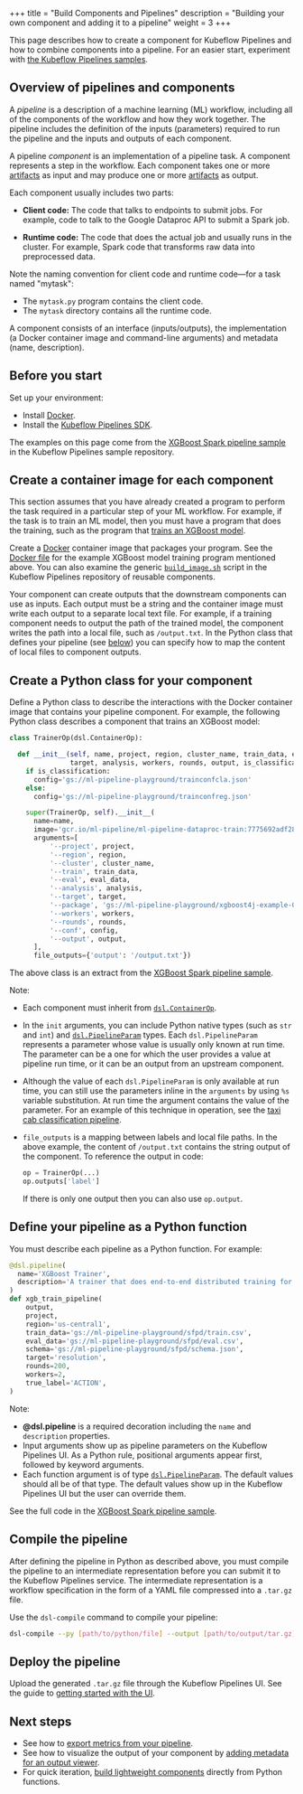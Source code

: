 +++
title = "Build Components and Pipelines"
description = "Building your own component and adding it to a pipeline"
weight = 3
+++

This page describes how to create a component for Kubeflow Pipelines and how
to combine components into a pipeline. For an easier start, experiment with 
[the Kubeflow Pipelines samples](/docs/pipelines/build-pipeline).

## Overview of pipelines and components

A _pipeline_ is a description of a machine learning (ML) workflow, including all
of the components of the workflow and how they work together. The pipeline
includes the definition of the inputs (parameters) required to run the pipeline 
and the inputs and outputs of each component.

A pipeline _component_ is an implementation of a pipeline task. A component 
represents a step in the workflow. Each component takes one or more 
[artifacts](/docs/pipelines/pipelines-concepts#step-output-artifact) as
input and may produce one or more
[artifacts](/docs/pipelines/pipelines-concepts#step-output-artifact) as 
output.

Each component usually includes two parts:

* **Client code:** The code that talks to endpoints to submit jobs. For example, 
  code to talk to the Google Dataproc API to submit a Spark job.

* **Runtime code:** The code that does the actual job and usually runs in the 
  cluster. For example, Spark code that transforms raw data into preprocessed 
  data.

Note the naming convention for client code and runtime code&mdash;for a task 
named "mytask":

* The `mytask.py` program contains the client code.
* The `mytask` directory contains all the runtime code.

A component consists of an interface (inputs/outputs), the implementation 
(a Docker container image and command-line arguments) and metadata 
(name, description).

## Before you start

Set up your environment:

* Install [Docker](https://www.docker.com/get-docker).
* Install the [Kubeflow Pipelines SDK](/docs/pipelines/install-sdk).

The examples on this page come from the 
[XGBoost Spark pipeline sample](https://github.com/kubeflow/pipelines/tree/master/samples/xgboost-spark) 
in the Kubeflow Pipelines sample repository.

## Create a container image for each component

This section assumes that you have already created a program to perform the
task required in a particular step of your ML workflow. For example, if the
task is to train an ML model, then you must have a program that does the
training, such as the program that 
[trains an XGBoost model](https://github.com/kubeflow/pipelines/blob/master/components/dataproc/train/src/train.py).

Create a [Docker](https://docs.docker.com/get-started/) container image that 
packages your program. See the 
[Docker file](https://github.com/kubeflow/pipelines/blob/master/components/dataproc/train/Dockerfile)
for the example XGBoost model training program mentioned above. You can also
examine the generic
[`build_image.sh`](https://github.com/kubeflow/pipelines/blob/master/components/build_image.sh)
script in the Kubeflow Pipelines repository of reusable components.

Your component can create outputs that the downstream components can use as
inputs. Each output must be a string and the container image must write each 
output to a separate local text file. For example, if a training component needs 
to output the path of the trained model, the component writes the path into a 
local file, such as `/output.txt`. In the Python class that defines your 
pipeline (see [below](#define-pipeline)) you can 
specify how to map the content of local files to component outputs.

## Create a Python class for your component

Define a Python class to describe the interactions with the Docker container
image that contains your pipeline component. For example, the following
Python class describes a component that trains an XGBoost model:

```python
class TrainerOp(dsl.ContainerOp):

  def __init__(self, name, project, region, cluster_name, train_data, eval_data,
               target, analysis, workers, rounds, output, is_classification=True):
    if is_classification:
      config='gs://ml-pipeline-playground/trainconfcla.json'
    else:
      config='gs://ml-pipeline-playground/trainconfreg.json'

    super(TrainerOp, self).__init__(
      name=name,
      image='gcr.io/ml-pipeline/ml-pipeline-dataproc-train:7775692adf28d6f79098e76e839986c9ee55dd61',
      arguments=[
          '--project', project,
          '--region', region,
          '--cluster', cluster_name,
          '--train', train_data,
          '--eval', eval_data,
          '--analysis', analysis,
          '--target', target,
          '--package', 'gs://ml-pipeline-playground/xgboost4j-example-0.8-SNAPSHOT-jar-with-dependencies.jar',
          '--workers', workers,
          '--rounds', rounds,
          '--conf', config,
          '--output', output,
      ],
      file_outputs={'output': '/output.txt'})

```

The above class is an extract from the
[XGBoost Spark pipeline sample](https://github.com/kubeflow/pipelines/blob/master/samples/xgboost-spark/xgboost-training-cm.py).

Note:

* Each component must inherit from 
  [`dsl.ContainerOp`](https://github.com/kubeflow/pipelines/blob/master/sdk/python/kfp/dsl/_container_op.py).
* In the `init` arguments, you can include Python native types (such as `str` 
  and `int`) and
  [`dsl.PipelineParam`](https://github.com/kubeflow/pipelines/blob/master/sdk/python/kfp/dsl/_pipeline_param.py) 
  types. Each `dsl.PipelineParam` represents a parameter whose value is usually 
  only known at run time. The parameter can be a one for which the user provides 
  a value at pipeline run time, or it can be an output from an upstream 
  component. 
* Although the value of each `dsl.PipelineParam` is only available at run time,
  you can still use the parameters inline in the `arguments` by using `%s`
  variable substitution. At run time the argument contains the value of the 
  parameter. For an example of this technique in operation, see the 
  [taxi cab classification pipeline](https://github.com/kubeflow/pipelines/blob/master/samples/tfx/taxi-cab-classification-pipeline.py). 
* `file_outputs` is a mapping between labels and local file paths. In the above 
  example, the content of `/output.txt` contains the string output of the 
  component. To reference the output in code:

    ```python
    op = TrainerOp(...)
    op.outputs['label']
    ```

    If there is only one output then you can also use `op.output`.

<a id="define-pipeline"></a>
## Define your pipeline as a Python function

You must describe each pipeline as a Python function. For example:

```python
@dsl.pipeline(
  name='XGBoost Trainer',
  description='A trainer that does end-to-end distributed training for XGBoost models.'
)
def xgb_train_pipeline(
    output,
    project,
    region='us-central1',
    train_data='gs://ml-pipeline-playground/sfpd/train.csv',
    eval_data='gs://ml-pipeline-playground/sfpd/eval.csv',
    schema='gs://ml-pipeline-playground/sfpd/schema.json',
    target='resolution',
    rounds=200,
    workers=2,
    true_label='ACTION',
)
```

Note:

* **@dsl.pipeline** is a required decoration including the `name` and 
  `description` properties.
* Input arguments show up as pipeline parameters on the Kubeflow Pipelines UI. 
  As a Python rule, positional arguments appear first, followed by keyword 
  arguments.
* Each function argument is of type 
  [`dsl.PipelineParam`](https://github.com/kubeflow/pipelines/blob/master/sdk/python/kfp/dsl/_pipeline_param.py). 
  The default values should all be of that type. The default values show up in 
  the Kubeflow Pipelines UI but the user can override them.


See the full code in the
[XGBoost Spark pipeline sample](https://github.com/kubeflow/pipelines/blob/master/samples/xgboost-spark/xgboost-training-cm.py).

## Compile the pipeline

After defining the pipeline in Python as described above, you must compile the 
pipeline to an intermediate representation before you can submit it to the 
Kubeflow Pipelines service. The intermediate representation is a workflow 
specification in the form of a YAML file compressed into a 
`.tar.gz` file.

Use the `dsl-compile` command to compile your pipeline:

```bash
dsl-compile --py [path/to/python/file] --output [path/to/output/tar.gz]
```

## Deploy the pipeline

Upload the generated `.tar.gz` file through the Kubeflow Pipelines UI. See the
guide to [getting started with the UI](/docs/pipelines/pipelines-quickstart).

## Next steps

* See how to 
  [export metrics from your pipeline](/docs/pipelines/pipelines-metrics).
* See how to visualize the output of your component by
  [adding metadata for an output viewer](/docs/pipelines/output-viewer).
* For quick iteration, 
  [build lightweight components](/docs/pipelines/lightweight-python-components)
   directly from Python functions.
